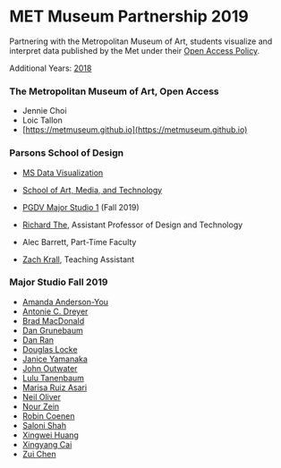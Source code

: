 # MET Museum Partnership 2019
Partnering with the Metropolitan Museum of Art, students visualize and interpret data published by the Met under their [Open Access Policy](https://github.com/metmuseum/openaccess).  

Additional Years: [2018](https://github.com/visualizedata/met-museum-2018)

### The Metropolitan Museum of Art, Open Access
* Jennie Choi
* Loic Tallon
* [https://metmuseum.github.io](https://metmuseum.github.io)

### Parsons School of Design
* [MS Data Visualization](http://www.newschool.edu/parsons/ms-data-visualization/)
* [School of Art, Media, and Technology](http://www.newschool.edu/parsons/art-media-technology-school-amt/)
* [PGDV Major Studio 1](https://courses.newschool.edu/courses/PGDV5200) (Fall 2019)


* [Richard The](http://www.richardthe.com/), Assistant Professor of Design and Technology
* Alec Barrett, Part-Time Faculty
* [Zach Krall](https://zachkrall.com/), Teaching Assistant

### Major Studio Fall 2019
* [Amanda Anderson-You](https://github.com/amandersonyou/)
* [Antonie C. Dreyer](https://acdreyer.github.io/PGDV5200_MajorStudio1/)
* [Brad MacDonald](http://www.bradmack.com)
* [Dan Grunebaum](https://tokyo-flow.com/)
* [Dan Ran](http://danranpresent.com/)
* [Douglas Locke](http://douglaslocke.com/)
* [Janice Yamanaka](https://www.janyamanaka-majorstudio1.com/)
* [John Outwater](https://github.com/joutwater)
* [Lulu Tanenbaum](http://lulutanenbaum.com)
* [Marisa Ruiz Asari](http://saasari.com)
* [Neil Oliver](http://neiloliver.co)
* [Nour Zein](https://github.com/nourzein)
* [Robin Coenen](http://www.robincoenen.de)
* [Saloni Shah](https://github.com/salonieshah)
* [Xingwei Huang](http://xingwei.work/)
* [Xingyang Cai](https://github.com/caixingyang1228/)
* [Zui Chen](http://zui-c.com)
